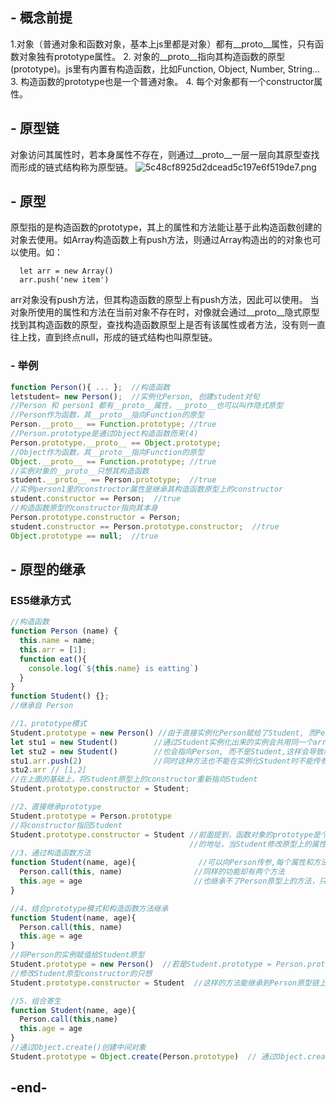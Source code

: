 ## - 概念前提
1.对象（普通对象和函数对象，基本上js里都是对象）都有__proto__属性，只有函数对象独有prototype属性。
2. 对象的__proto__指向其构造函数的原型(prototype)。js里有内置有构造函数，比如Function, Object, Number, String...
3. 构造函数的prototype也是一个普通对象。
4. 每个对象都有一个constructor属性。
## - 原型链
对象访问其属性时，若本身属性不存在，则通过__proto__一层一层向其原型查找而形成的链式结构称为原型链。
![5c48cf8925d2dcead5c197e6f519de7.png](1)
## - 原型
原型指的是构造函数的prototype，其上的属性和方法能让基于此构造函数创建的对象去使用。如Array构造函数上有push方法，则通过Array构造出的的对象也可以使用。如：
```
  let arr = new Array()
  arr.push('new item')
```
arr对象没有push方法，但其构造函数的原型上有push方法，因此可以使用。
当对象所使用的属性和方法在当前对象不存在时，对像就会通过__proto__隐式原型找到其构造函数的原型，查找构造函数原型上是否有该属性或者方法，没有则一直往上找，直到终点null，形成的链式结构也叫原型链。
### - 举例
```javascript
function Person(){ ... };  //构造函数
letstudent= new Person();  //实例化Person, 创建student对旬
//Person 和 person1 都有__proto__属性，__proto__也可以叫作隐式原型
//Person作为函数，其__proto__指向Function的原型
Person.__proto__ == Function.prototype; //true
//Person.prototype是通过Object构造函数而来(4)
Person.prototype.__proto__ == Object.prototype;
//Object作为函数，其__proto__指向Function的原型
Object.__proto__ == Function.prototype; //true
//实例对象的__proto__只想其构造函数
student.__proto__ == Person.prototype;  //true
//实例person1里的constroctor属性是继承其构造函数原型上的constructor
student.constructor == Person;  //true
//构造函数原型的constructor指向其本身
Person.prototype.constructor = Person;
student.constructor == Person.prototype.constructor;  //true
Object.prototype == null;  //true
```
## - 原型的继承
### ES5继承方式
```javascript
//构造函数
function Person (name) {
  this.name = name;
  this.arr = [1];
  function eat(){
    console.log(`${this.name} is eatting`)
  }
}
function Student() {};
//继承自 Person

//1、prototype模式
Student.prototype = new Person() //由于直接实例化Person赋给了Student, 而Person里有引用对象arr，
let stu1 = new Student()        //通过Student实例化出来的实例会共用同一个arr, 实例的constructor
let stu2 = new Student()        //也会指向Person, 而不是Student,这样会导致继承链紊乱
stu1.arr.push(2)                //同时这种方法也不能在实例化Student时不能传参
stu2.arr // [1,2]
//在上面的基础上，将Student原型上的constructor重新指向Student
Student.prototype.constructor = Student;

//2、直接继承prototype
Student.prototype = Person.prototype
//将constructor指回Student
Student.prototype.constructor = Student //前面提到，函数对象的prototype是个对象，通过 = 赋值只是将指针指向同一对象
                                        //的地址，当Student修改原型上的属性时，也会影响到Person原型上。
//3、通过构造函数方法
function Student(name, age){              //可以向Person传参,每个属性和方法都有自己独立的空间
  Person.call(this, name)                //同样的功能却有两个方法
  this.age = age                         //也继承不了Person原型上的方法，只能继承Person里边的方法
}                  

//4、结合prototype模式和构造函数方法继承
function Student(name, age){
  Person.call(this, name)
  this.age = age
}
//将Person的实例赋值给Student原型
Student.prototype = new Person()  //若是Student.prototype = Person.prototype 缺点和第2点一样
//修改Student原型constructor的只想
Student.prototype.constructor = Student  //这样的方法能继承到Person原型链上的方法，不过需要调用两次Person，会多出一份Person实例的属性

//5、组合寄生
function Student(name, age){
  Person.call(this,name)
  this.age = age
}
//通过Object.create()创建中间对象
Student.prototype = Object.create(Person.prototype)  // 通过Object.create()创建的中间对象会隔离两个对象，这样就不会共享同一个对象
```
## -end-
